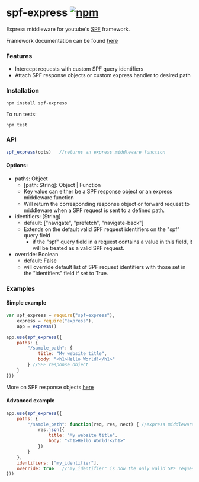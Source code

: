 
# spf-express [![npm](https://img.shields.io/badge/npm-v0.1.0-blue.svg)](https://www.npmjs.com/package/spf-express)
Express middleware for youtube's [SPF](http://youtube.github.io/spfjs/) framework.

Framework documentation can be found [here](http://youtube.github.io/spfjs/documentation)

### Features
- Intercept requests with custom SPF query identifiers
- Attach SPF response objects or custom express handler to desired path

### Installation
```
npm install spf-express
```

To run tests:
```
npm test
```

### API
```javascript
spf_express(opts)   //returns an express middleware function
```

#### Options:
- paths: Object
    - [path: String]: Object | Function
    - Key value can either be a SPF response object or an express middleware function
    - Will return the corresponding response object or forward request to middleware when a SPF request is sent to a defined path.
- identifiers: [String]
    - default: ["navigate", "prefetch", "navigate-back"]
    - Extends on the default valid SPF request identifiers on the "spf" query field
        - if the "spf" query field in a request contains a value in this field, it will be treated as a valid SPF request.
- override: Boolean
    - default: False
    - will override default list of SPF request identifiers with those set in the "identifiers" field if set to True.

### Examples

#### Simple example
```javascript
var spf_express = require("spf-express"),
    express = require("express"),
    app = express()

app.use(spf_express({
    paths: {
        "/sample_path": {
            title: "My website title",
            body: "<h1>Hello World!</h1>"
        } //SPF response object
    }
}))
```
More on SPF response objects [here](http://youtube.github.io/spfjs/documentation/responses/)

#### Advanced example
```javascript
app.use(spf_express({
    paths: {
        "/sample_path": function(req, res, next) { //express middleware function
            res.json({
                title: "My website title",
                body: "<h1>Hello World!</h1>"
            })
        }   
    },
    identifiers: ["my_identifier"],
    override: true   //"my_identifier" is now the only valid SPF request identifier!
}))
```
